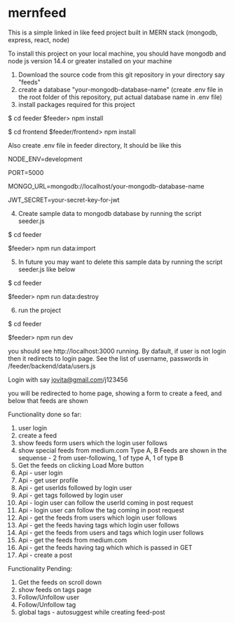 # mernfeed

This is a simple linked in like feed project built in MERN stack (mongodb, express, react, node)

To install this project on your local machine,
you should have mongodb and node js version 14.4 or greater installed on your machine

1. Download the source code from this git repository in your directory say "feeds"
2. create a database "your-mongodb-database-name" (create .env file in the root folder of this repository, put actual database name in .env file)
3. install packages required for this project

$ cd feeder
$feeder> npm install

$ cd frontend
$feeder/frontend> npm install

Also create .env file in feeder directory, It should be like this

NODE_ENV=development

PORT=5000

MONGO_URL=mongodb://localhost/your-mongodb-database-name

JWT_SECRET=your-secret-key-for-jwt

4. Create sample data to mongodb database by running the script seeder.js

$ cd feeder

$feeder> npm run data:import


5. In future you may want to delete this sample data by running the script seeder.js like below

$ cd feeder

$feeder> npm run data:destroy

6. run the project

$ cd feeder

$feeder> npm run dev

you should see http://localhost:3000 running.
By dafault, if user is not login then it redirects to login page.
See the list of username, passwords in /feeder/backend/data/users.js

Login with say jovita@gmail.com/j123456

you will be redirected to home page, showing a form to create a feed,
and below that feeds are shown

Functionality done so far:

1. user login
2. create a feed
3. show feeds form users which the login user follows
4. show special feeds from medium.com Type A, B
Feeds are shown in the sequense - 2 from user-following, 1 of type A, 1 of type B 
5. Get the feeds on clicking Load More button
6. Api - user login
7. Api - get user profile
8. Api - get userIds followed by login user
9. Api - get tags followed by login user
10. Api - login user can follow the userId coming in post request
11. Api - login user can follow the tag coming in post request
12. Api - get the feeds from users which login user follows
13. Api - get the feeds having tags which login user follows
14. Api - get the feeds from users and tags which login user follows
15. Api - get the feeds from medium.com
16. Api - get the feeds having tag which which is passed in GET
17. Api - create a post

Functionality Pending:

1. Get the feeds on scroll down
2. show feeds on tags page
3. Follow/Unfollow user
4. Follow/Unfollow tag
5. global tags - autosuggest while creating feed-post
